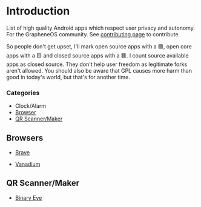 # Introduction

List of high quality Android apps which respect user privacy and autonomy. For the GrapheneOS community. See [contributing page](CONTRIBUTING.md) to contribute.

So people don't get upset, I'll mark open source apps with a 🟩, open core apps with a 🟨 and closed source apps with a 🟥. I count source available apps as closed source. They don't help user freedom as legitimate forks aren't allowed. You should also be aware that GPL causes more harm than good in today's world, but that's for another time.

### Categories
- Clock/Alarm
- [Browser](#browsers)
- [QR Scanner/Maker](/apps/qr-scanner.md)

## Browsers

- [Brave](apps/brave.md)

- [Vanadium](https://grapheneos.org/features#vanadium)

## QR Scanner/Maker
- [Binary Eye](/apps/qr-scanner.md)
